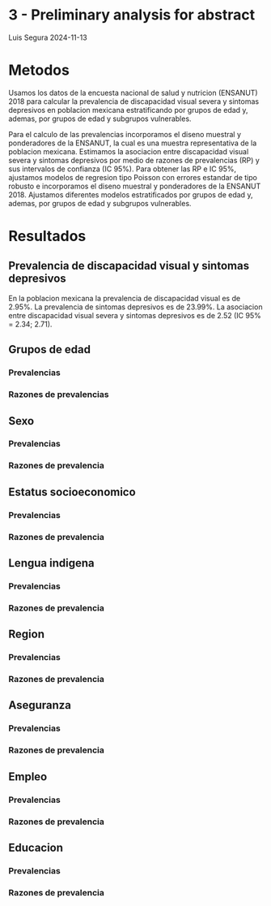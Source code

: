 3 - Preliminary analysis for abstract
================
Luis Segura
2024-11-13

# Metodos

Usamos los datos de la encuesta nacional de salud y nutricion (ENSANUT)
2018 para calcular la prevalencia de discapacidad visual severa y
sintomas depresivos en poblacion mexicana estratificando por grupos de
edad y, ademas, por grupos de edad y subgrupos vulnerables.

Para el calculo de las prevalencias incorporamos el diseno muestral y
ponderadores de la ENSANUT, la cual es una muestra representativa de la
poblacion mexicana. Estimamos la asociacion entre discapacidad visual
severa y sintomas depresivos por medio de razones de prevalencias (RP) y
sus intervalos de confianza (IC 95%). Para obtener las RP e IC 95%,
ajustamos modelos de regresion tipo Poisson con errores estandar de tipo
robusto e incorporamos el diseno muestral y ponderadores de la ENSANUT
2018. Ajustamos diferentes modelos estratificados por grupos de edad y,
ademas, por grupos de edad y subgrupos vulnerables.

# Resultados

## Prevalencia de discapacidad visual y sintomas depresivos

En la poblacion mexicana la prevalencia de discapacidad visual es de
2.95%. La prevalencia de sintomas depresivos es de 23.99%. La asociacion
entre discapacidad visual severa y sintomas depresivos es de 2.52 (IC
95% = 2.34; 2.71).

## Grupos de edad

### Prevalencias

<div class="datatables html-widget html-fill-item" id="htmlwidget-67e1bbd7d752f440f83b" style="width:100%;height:auto;"></div>
<script type="application/json" data-for="htmlwidget-67e1bbd7d752f440f83b">{"x":{"filter":"top","vertical":false,"filterHTML":"<tr>\n  <td><\/td>\n  <td data-type=\"factor\" style=\"vertical-align: top;\">\n    <div class=\"form-group has-feedback\" style=\"margin-bottom: auto;\">\n      <input type=\"search\" placeholder=\"All\" class=\"form-control\" style=\"width: 100%;\"/>\n      <span class=\"glyphicon glyphicon-remove-circle form-control-feedback\"><\/span>\n    <\/div>\n    <div style=\"width: 100%; display: none;\">\n      <select multiple=\"multiple\" style=\"width: 100%;\" data-options=\"[&quot;20 - 39 yo&quot;,&quot;40 - 59 yo&quot;,&quot;60+ yo&quot;]\"><\/select>\n    <\/div>\n  <\/td>\n  <td data-type=\"factor\" style=\"vertical-align: top;\">\n    <div class=\"form-group has-feedback\" style=\"margin-bottom: auto;\">\n      <input type=\"search\" placeholder=\"All\" class=\"form-control\" style=\"width: 100%;\"/>\n      <span class=\"glyphicon glyphicon-remove-circle form-control-feedback\"><\/span>\n    <\/div>\n    <div style=\"width: 100%; display: none;\">\n      <select multiple=\"multiple\" style=\"width: 100%;\" data-options=\"[&quot;No&quot;,&quot;Yes&quot;]\"><\/select>\n    <\/div>\n  <\/td>\n  <td data-type=\"character\" style=\"vertical-align: top;\">\n    <div class=\"form-group has-feedback\" style=\"margin-bottom: auto;\">\n      <input type=\"search\" placeholder=\"All\" class=\"form-control\" style=\"width: 100%;\"/>\n      <span class=\"glyphicon glyphicon-remove-circle form-control-feedback\"><\/span>\n    <\/div>\n  <\/td>\n  <td data-type=\"character\" style=\"vertical-align: top;\">\n    <div class=\"form-group has-feedback\" style=\"margin-bottom: auto;\">\n      <input type=\"search\" placeholder=\"All\" class=\"form-control\" style=\"width: 100%;\"/>\n      <span class=\"glyphicon glyphicon-remove-circle form-control-feedback\"><\/span>\n    <\/div>\n  <\/td>\n<\/tr>","data":[["1","2","3","4","5","6"],["20 - 39 yo","20 - 39 yo","40 - 59 yo","40 - 59 yo","60+ yo","60+ yo"],["No","Yes","No","Yes","No","Yes"],["14.02%","25.4%","18.09%","46.94%","54.24%","74.02%"],["(13.29; 14.76)","(16.51; 34.28)","(17.16; 19.01)","(39.97; 53.9)","(52.58; 55.91)","(69.19; 78.85)"]],"container":"<table class=\"display\">\n  <thead>\n    <tr>\n      <th> <\/th>\n      <th>grupo edad<\/th>\n      <th>discapacidad visual severa<\/th>\n      <th>prevalencia<\/th>\n      <th>IC 95%<\/th>\n    <\/tr>\n  <\/thead>\n<\/table>","options":{"columnDefs":[{"orderable":false,"targets":0},{"name":" ","targets":0},{"name":"grupo edad","targets":1},{"name":"discapacidad visual severa","targets":2},{"name":"prevalencia","targets":3},{"name":"IC 95%","targets":4}],"order":[],"autoWidth":false,"orderClasses":false,"orderCellsTop":true}},"evals":[],"jsHooks":[]}</script>

### Razones de prevalencias

<div class="datatables html-widget html-fill-item" id="htmlwidget-89f33fbd332c31b97751" style="width:100%;height:auto;"></div>
<script type="application/json" data-for="htmlwidget-89f33fbd332c31b97751">{"x":{"filter":"top","vertical":false,"filterHTML":"<tr>\n  <td><\/td>\n  <td data-type=\"character\" style=\"vertical-align: top;\">\n    <div class=\"form-group has-feedback\" style=\"margin-bottom: auto;\">\n      <input type=\"search\" placeholder=\"All\" class=\"form-control\" style=\"width: 100%;\"/>\n      <span class=\"glyphicon glyphicon-remove-circle form-control-feedback\"><\/span>\n    <\/div>\n  <\/td>\n  <td data-type=\"character\" style=\"vertical-align: top;\">\n    <div class=\"form-group has-feedback\" style=\"margin-bottom: auto;\">\n      <input type=\"search\" placeholder=\"All\" class=\"form-control\" style=\"width: 100%;\" disabled=\"\"/>\n      <span class=\"glyphicon glyphicon-remove-circle form-control-feedback\"><\/span>\n    <\/div>\n  <\/td>\n  <td data-type=\"number\" style=\"vertical-align: top;\">\n    <div class=\"form-group has-feedback\" style=\"margin-bottom: auto;\">\n      <input type=\"search\" placeholder=\"All\" class=\"form-control\" style=\"width: 100%;\"/>\n      <span class=\"glyphicon glyphicon-remove-circle form-control-feedback\"><\/span>\n    <\/div>\n    <div style=\"display: none;position: absolute;width: 200px;opacity: 1\">\n      <div data-min=\"1.36\" data-max=\"2.6\" data-scale=\"2\"><\/div>\n      <span style=\"float: left;\"><\/span>\n      <span style=\"float: right;\"><\/span>\n    <\/div>\n  <\/td>\n  <td data-type=\"character\" style=\"vertical-align: top;\">\n    <div class=\"form-group has-feedback\" style=\"margin-bottom: auto;\">\n      <input type=\"search\" placeholder=\"All\" class=\"form-control\" style=\"width: 100%;\"/>\n      <span class=\"glyphicon glyphicon-remove-circle form-control-feedback\"><\/span>\n    <\/div>\n  <\/td>\n  <td data-type=\"number\" style=\"vertical-align: top;\">\n    <div class=\"form-group has-feedback\" style=\"margin-bottom: auto;\">\n      <input type=\"search\" placeholder=\"All\" class=\"form-control\" style=\"width: 100%;\"/>\n      <span class=\"glyphicon glyphicon-remove-circle form-control-feedback\"><\/span>\n    <\/div>\n    <div style=\"display: none;position: absolute;width: 200px;opacity: 1\">\n      <div data-min=\"0\" data-max=\"0.001\" data-scale=\"3\"><\/div>\n      <span style=\"float: left;\"><\/span>\n      <span style=\"float: right;\"><\/span>\n    <\/div>\n  <\/td>\n<\/tr>","data":[["1","2","3"],["20 / 39 yo","40 / 59 yo","60+ yo"],["Yes / No","Yes / No","Yes / No"],[1.81,2.6,1.36],["(1.27; 2.58)","(2.22; 3.04)","(1.27; 1.47)"],[0.001,0,0]],"container":"<table class=\"display\">\n  <thead>\n    <tr>\n      <th> <\/th>\n      <th>grupo_edad<\/th>\n      <th>discapacidad visual severa<\/th>\n      <th>RP<\/th>\n      <th>IC 95%<\/th>\n      <th>valor p<\/th>\n    <\/tr>\n  <\/thead>\n<\/table>","options":{"columnDefs":[{"className":"dt-right","targets":[3,5]},{"orderable":false,"targets":0},{"name":" ","targets":0},{"name":"grupo_edad","targets":1},{"name":"discapacidad visual severa","targets":2},{"name":"RP","targets":3},{"name":"IC 95%","targets":4},{"name":"valor p","targets":5}],"order":[],"autoWidth":false,"orderClasses":false,"orderCellsTop":true}},"evals":[],"jsHooks":[]}</script>

## Sexo

### Prevalencias

<div class="datatables html-widget html-fill-item" id="htmlwidget-85675eaac6b53136591a" style="width:100%;height:auto;"></div>
<script type="application/json" data-for="htmlwidget-85675eaac6b53136591a">{"x":{"filter":"top","vertical":false,"filterHTML":"<tr>\n  <td><\/td>\n  <td data-type=\"factor\" style=\"vertical-align: top;\">\n    <div class=\"form-group has-feedback\" style=\"margin-bottom: auto;\">\n      <input type=\"search\" placeholder=\"All\" class=\"form-control\" style=\"width: 100%;\"/>\n      <span class=\"glyphicon glyphicon-remove-circle form-control-feedback\"><\/span>\n    <\/div>\n    <div style=\"width: 100%; display: none;\">\n      <select multiple=\"multiple\" style=\"width: 100%;\" data-options=\"[&quot;Men&quot;,&quot;Women&quot;]\"><\/select>\n    <\/div>\n  <\/td>\n  <td data-type=\"factor\" style=\"vertical-align: top;\">\n    <div class=\"form-group has-feedback\" style=\"margin-bottom: auto;\">\n      <input type=\"search\" placeholder=\"All\" class=\"form-control\" style=\"width: 100%;\"/>\n      <span class=\"glyphicon glyphicon-remove-circle form-control-feedback\"><\/span>\n    <\/div>\n    <div style=\"width: 100%; display: none;\">\n      <select multiple=\"multiple\" style=\"width: 100%;\" data-options=\"[&quot;No&quot;,&quot;Yes&quot;]\"><\/select>\n    <\/div>\n  <\/td>\n  <td data-type=\"character\" style=\"vertical-align: top;\">\n    <div class=\"form-group has-feedback\" style=\"margin-bottom: auto;\">\n      <input type=\"search\" placeholder=\"All\" class=\"form-control\" style=\"width: 100%;\"/>\n      <span class=\"glyphicon glyphicon-remove-circle form-control-feedback\"><\/span>\n    <\/div>\n  <\/td>\n  <td data-type=\"character\" style=\"vertical-align: top;\">\n    <div class=\"form-group has-feedback\" style=\"margin-bottom: auto;\">\n      <input type=\"search\" placeholder=\"All\" class=\"form-control\" style=\"width: 100%;\"/>\n      <span class=\"glyphicon glyphicon-remove-circle form-control-feedback\"><\/span>\n    <\/div>\n  <\/td>\n<\/tr>","data":[["1","2","3","4"],["Men","Men","Women","Women"],["No","Yes","No","Yes"],["16.92%","52.1%","28.01%","61.94%"],["(16.13; 17.71)","(45.68; 58.52)","(27.1; 28.91)","(56.77; 67.12)"]],"container":"<table class=\"display\">\n  <thead>\n    <tr>\n      <th> <\/th>\n      <th>sexo<\/th>\n      <th>discapacidad visual severa<\/th>\n      <th>prevalencia<\/th>\n      <th>IC 95%<\/th>\n    <\/tr>\n  <\/thead>\n<\/table>","options":{"columnDefs":[{"orderable":false,"targets":0},{"name":" ","targets":0},{"name":"sexo","targets":1},{"name":"discapacidad visual severa","targets":2},{"name":"prevalencia","targets":3},{"name":"IC 95%","targets":4}],"order":[],"autoWidth":false,"orderClasses":false,"orderCellsTop":true}},"evals":[],"jsHooks":[]}</script>

### Razones de prevalencia

<div class="datatables html-widget html-fill-item" id="htmlwidget-f76a9192e5a95d55257c" style="width:100%;height:auto;"></div>
<script type="application/json" data-for="htmlwidget-f76a9192e5a95d55257c">{"x":{"filter":"top","vertical":false,"filterHTML":"<tr>\n  <td><\/td>\n  <td data-type=\"character\" style=\"vertical-align: top;\">\n    <div class=\"form-group has-feedback\" style=\"margin-bottom: auto;\">\n      <input type=\"search\" placeholder=\"All\" class=\"form-control\" style=\"width: 100%;\"/>\n      <span class=\"glyphicon glyphicon-remove-circle form-control-feedback\"><\/span>\n    <\/div>\n  <\/td>\n  <td data-type=\"character\" style=\"vertical-align: top;\">\n    <div class=\"form-group has-feedback\" style=\"margin-bottom: auto;\">\n      <input type=\"search\" placeholder=\"All\" class=\"form-control\" style=\"width: 100%;\" disabled=\"\"/>\n      <span class=\"glyphicon glyphicon-remove-circle form-control-feedback\"><\/span>\n    <\/div>\n  <\/td>\n  <td data-type=\"number\" style=\"vertical-align: top;\">\n    <div class=\"form-group has-feedback\" style=\"margin-bottom: auto;\">\n      <input type=\"search\" placeholder=\"All\" class=\"form-control\" style=\"width: 100%;\"/>\n      <span class=\"glyphicon glyphicon-remove-circle form-control-feedback\"><\/span>\n    <\/div>\n    <div style=\"display: none;position: absolute;width: 200px;opacity: 1\">\n      <div data-min=\"2.21\" data-max=\"3.08\" data-scale=\"2\"><\/div>\n      <span style=\"float: left;\"><\/span>\n      <span style=\"float: right;\"><\/span>\n    <\/div>\n  <\/td>\n  <td data-type=\"character\" style=\"vertical-align: top;\">\n    <div class=\"form-group has-feedback\" style=\"margin-bottom: auto;\">\n      <input type=\"search\" placeholder=\"All\" class=\"form-control\" style=\"width: 100%;\"/>\n      <span class=\"glyphicon glyphicon-remove-circle form-control-feedback\"><\/span>\n    <\/div>\n  <\/td>\n  <td data-type=\"number\" style=\"vertical-align: top;\">\n    <div class=\"form-group has-feedback\" style=\"margin-bottom: auto;\">\n      <input type=\"search\" placeholder=\"All\" class=\"form-control\" style=\"width: 100%;\" disabled=\"\"/>\n      <span class=\"glyphicon glyphicon-remove-circle form-control-feedback\"><\/span>\n    <\/div>\n    <div style=\"display: none;position: absolute;width: 200px;opacity: 1\">\n      <div data-min=\"0\" data-max=\"1\"><\/div>\n      <span style=\"float: left;\"><\/span>\n      <span style=\"float: right;\"><\/span>\n    <\/div>\n  <\/td>\n<\/tr>","data":[["1","2"],["Men","Women"],["Yes / No","Yes / No"],[3.08,2.21],["(2.7; 3.52)","(2.03; 2.41)"],[0,0]],"container":"<table class=\"display\">\n  <thead>\n    <tr>\n      <th> <\/th>\n      <th>sexo<\/th>\n      <th>discapacidad visual severa<\/th>\n      <th>RP<\/th>\n      <th>IC 95%<\/th>\n      <th>valor p<\/th>\n    <\/tr>\n  <\/thead>\n<\/table>","options":{"columnDefs":[{"className":"dt-right","targets":[3,5]},{"orderable":false,"targets":0},{"name":" ","targets":0},{"name":"sexo","targets":1},{"name":"discapacidad visual severa","targets":2},{"name":"RP","targets":3},{"name":"IC 95%","targets":4},{"name":"valor p","targets":5}],"order":[],"autoWidth":false,"orderClasses":false,"orderCellsTop":true}},"evals":[],"jsHooks":[]}</script>

## Estatus socioeconomico

### Prevalencias

<div class="datatables html-widget html-fill-item" id="htmlwidget-bf7c345765e0a221d63b" style="width:100%;height:auto;"></div>
<script type="application/json" data-for="htmlwidget-bf7c345765e0a221d63b">{"x":{"filter":"top","vertical":false,"filterHTML":"<tr>\n  <td><\/td>\n  <td data-type=\"factor\" style=\"vertical-align: top;\">\n    <div class=\"form-group has-feedback\" style=\"margin-bottom: auto;\">\n      <input type=\"search\" placeholder=\"All\" class=\"form-control\" style=\"width: 100%;\"/>\n      <span class=\"glyphicon glyphicon-remove-circle form-control-feedback\"><\/span>\n    <\/div>\n    <div style=\"width: 100%; display: none;\">\n      <select multiple=\"multiple\" style=\"width: 100%;\" data-options=\"[&quot;High&quot;,&quot;Middle high&quot;,&quot;Middle low&quot;,&quot;Low&quot;]\"><\/select>\n    <\/div>\n  <\/td>\n  <td data-type=\"factor\" style=\"vertical-align: top;\">\n    <div class=\"form-group has-feedback\" style=\"margin-bottom: auto;\">\n      <input type=\"search\" placeholder=\"All\" class=\"form-control\" style=\"width: 100%;\"/>\n      <span class=\"glyphicon glyphicon-remove-circle form-control-feedback\"><\/span>\n    <\/div>\n    <div style=\"width: 100%; display: none;\">\n      <select multiple=\"multiple\" style=\"width: 100%;\" data-options=\"[&quot;No&quot;,&quot;Yes&quot;]\"><\/select>\n    <\/div>\n  <\/td>\n  <td data-type=\"character\" style=\"vertical-align: top;\">\n    <div class=\"form-group has-feedback\" style=\"margin-bottom: auto;\">\n      <input type=\"search\" placeholder=\"All\" class=\"form-control\" style=\"width: 100%;\"/>\n      <span class=\"glyphicon glyphicon-remove-circle form-control-feedback\"><\/span>\n    <\/div>\n  <\/td>\n  <td data-type=\"character\" style=\"vertical-align: top;\">\n    <div class=\"form-group has-feedback\" style=\"margin-bottom: auto;\">\n      <input type=\"search\" placeholder=\"All\" class=\"form-control\" style=\"width: 100%;\"/>\n      <span class=\"glyphicon glyphicon-remove-circle form-control-feedback\"><\/span>\n    <\/div>\n  <\/td>\n<\/tr>","data":[["1","2","3","4","5","6","7","8"],["High","High","Middle high","Middle high","Middle low","Middle low","Low","Low"],["No","Yes","No","Yes","No","Yes","No","Yes"],["17.8%","50.8%","21.47%","57.18%","24.34%","55.41%","24.03%","66.37%"],["(15.62; 19.99)","(24.83; 76.77)","(20.1; 22.85)","(47.39; 66.96)","(23.48; 25.19)","(50.29; 60.53)","(22.75; 25.31)","(59.73; 73.01)"]],"container":"<table class=\"display\">\n  <thead>\n    <tr>\n      <th> <\/th>\n      <th>estatus socioeconomico<\/th>\n      <th>discapacidad visual severa<\/th>\n      <th>prevalencia<\/th>\n      <th>IC 95%<\/th>\n    <\/tr>\n  <\/thead>\n<\/table>","options":{"columnDefs":[{"orderable":false,"targets":0},{"name":" ","targets":0},{"name":"estatus socioeconomico","targets":1},{"name":"discapacidad visual severa","targets":2},{"name":"prevalencia","targets":3},{"name":"IC 95%","targets":4}],"order":[],"autoWidth":false,"orderClasses":false,"orderCellsTop":true}},"evals":[],"jsHooks":[]}</script>

### Razones de prevalencia

<div class="datatables html-widget html-fill-item" id="htmlwidget-14e672f9150a4e24c468" style="width:100%;height:auto;"></div>
<script type="application/json" data-for="htmlwidget-14e672f9150a4e24c468">{"x":{"filter":"top","vertical":false,"filterHTML":"<tr>\n  <td><\/td>\n  <td data-type=\"character\" style=\"vertical-align: top;\">\n    <div class=\"form-group has-feedback\" style=\"margin-bottom: auto;\">\n      <input type=\"search\" placeholder=\"All\" class=\"form-control\" style=\"width: 100%;\"/>\n      <span class=\"glyphicon glyphicon-remove-circle form-control-feedback\"><\/span>\n    <\/div>\n  <\/td>\n  <td data-type=\"character\" style=\"vertical-align: top;\">\n    <div class=\"form-group has-feedback\" style=\"margin-bottom: auto;\">\n      <input type=\"search\" placeholder=\"All\" class=\"form-control\" style=\"width: 100%;\" disabled=\"\"/>\n      <span class=\"glyphicon glyphicon-remove-circle form-control-feedback\"><\/span>\n    <\/div>\n  <\/td>\n  <td data-type=\"number\" style=\"vertical-align: top;\">\n    <div class=\"form-group has-feedback\" style=\"margin-bottom: auto;\">\n      <input type=\"search\" placeholder=\"All\" class=\"form-control\" style=\"width: 100%;\"/>\n      <span class=\"glyphicon glyphicon-remove-circle form-control-feedback\"><\/span>\n    <\/div>\n    <div style=\"display: none;position: absolute;width: 200px;opacity: 1\">\n      <div data-min=\"2.27\" data-max=\"2.85\" data-scale=\"2\"><\/div>\n      <span style=\"float: left;\"><\/span>\n      <span style=\"float: right;\"><\/span>\n    <\/div>\n  <\/td>\n  <td data-type=\"character\" style=\"vertical-align: top;\">\n    <div class=\"form-group has-feedback\" style=\"margin-bottom: auto;\">\n      <input type=\"search\" placeholder=\"All\" class=\"form-control\" style=\"width: 100%;\"/>\n      <span class=\"glyphicon glyphicon-remove-circle form-control-feedback\"><\/span>\n    <\/div>\n  <\/td>\n  <td data-type=\"number\" style=\"vertical-align: top;\">\n    <div class=\"form-group has-feedback\" style=\"margin-bottom: auto;\">\n      <input type=\"search\" placeholder=\"All\" class=\"form-control\" style=\"width: 100%;\"/>\n      <span class=\"glyphicon glyphicon-remove-circle form-control-feedback\"><\/span>\n    <\/div>\n    <div style=\"display: none;position: absolute;width: 200px;opacity: 1\">\n      <div data-min=\"0\" data-max=\"0.0001\" data-scale=\"4\"><\/div>\n      <span style=\"float: left;\"><\/span>\n      <span style=\"float: right;\"><\/span>\n    <\/div>\n  <\/td>\n<\/tr>","data":[["1","2","3","4"],["High","Middle high","Middle low","Low"],["Yes / No","Yes / No","Yes / No","Yes / No"],[2.85,2.66,2.28,2.76],["(1.7; 4.78)","(2.24; 3.17)","(2.07; 2.51)","(2.46; 3.1)"],[0.0001,0,0,0]],"container":"<table class=\"display\">\n  <thead>\n    <tr>\n      <th> <\/th>\n      <th>estatus socioeconomico<\/th>\n      <th>discapacidad visual severa<\/th>\n      <th>RP<\/th>\n      <th>IC 95%<\/th>\n      <th>valor p<\/th>\n    <\/tr>\n  <\/thead>\n<\/table>","options":{"columnDefs":[{"className":"dt-right","targets":[3,5]},{"orderable":false,"targets":0},{"name":" ","targets":0},{"name":"estatus socioeconomico","targets":1},{"name":"discapacidad visual severa","targets":2},{"name":"RP","targets":3},{"name":"IC 95%","targets":4},{"name":"valor p","targets":5}],"order":[],"autoWidth":false,"orderClasses":false,"orderCellsTop":true}},"evals":[],"jsHooks":[]}</script>

## Lengua indigena

### Prevalencias

<div class="datatables html-widget html-fill-item" id="htmlwidget-c2c728cc3dffd11f6ec6" style="width:100%;height:auto;"></div>
<script type="application/json" data-for="htmlwidget-c2c728cc3dffd11f6ec6">{"x":{"filter":"top","vertical":false,"filterHTML":"<tr>\n  <td><\/td>\n  <td data-type=\"factor\" style=\"vertical-align: top;\">\n    <div class=\"form-group has-feedback\" style=\"margin-bottom: auto;\">\n      <input type=\"search\" placeholder=\"All\" class=\"form-control\" style=\"width: 100%;\"/>\n      <span class=\"glyphicon glyphicon-remove-circle form-control-feedback\"><\/span>\n    <\/div>\n    <div style=\"width: 100%; display: none;\">\n      <select multiple=\"multiple\" style=\"width: 100%;\" data-options=\"[&quot;No&quot;,&quot;Yes&quot;]\"><\/select>\n    <\/div>\n  <\/td>\n  <td data-type=\"factor\" style=\"vertical-align: top;\">\n    <div class=\"form-group has-feedback\" style=\"margin-bottom: auto;\">\n      <input type=\"search\" placeholder=\"All\" class=\"form-control\" style=\"width: 100%;\"/>\n      <span class=\"glyphicon glyphicon-remove-circle form-control-feedback\"><\/span>\n    <\/div>\n    <div style=\"width: 100%; display: none;\">\n      <select multiple=\"multiple\" style=\"width: 100%;\" data-options=\"[&quot;No&quot;,&quot;Yes&quot;]\"><\/select>\n    <\/div>\n  <\/td>\n  <td data-type=\"character\" style=\"vertical-align: top;\">\n    <div class=\"form-group has-feedback\" style=\"margin-bottom: auto;\">\n      <input type=\"search\" placeholder=\"All\" class=\"form-control\" style=\"width: 100%;\"/>\n      <span class=\"glyphicon glyphicon-remove-circle form-control-feedback\"><\/span>\n    <\/div>\n  <\/td>\n  <td data-type=\"character\" style=\"vertical-align: top;\">\n    <div class=\"form-group has-feedback\" style=\"margin-bottom: auto;\">\n      <input type=\"search\" placeholder=\"All\" class=\"form-control\" style=\"width: 100%;\"/>\n      <span class=\"glyphicon glyphicon-remove-circle form-control-feedback\"><\/span>\n    <\/div>\n  <\/td>\n<\/tr>","data":[["1","2","3","4"],["No","No","Yes","Yes"],["No","Yes","No","Yes"],["22.8%","57.19%","25.29%","63.67%"],["(22.16; 23.44)","(52.91; 61.47)","(23.01; 27.58)","(52.57; 74.78)"]],"container":"<table class=\"display\">\n  <thead>\n    <tr>\n      <th> <\/th>\n      <th>habla lengua indigena<\/th>\n      <th>discapacidad visual severa<\/th>\n      <th>prevalencia<\/th>\n      <th>IC 95%<\/th>\n    <\/tr>\n  <\/thead>\n<\/table>","options":{"columnDefs":[{"orderable":false,"targets":0},{"name":" ","targets":0},{"name":"habla lengua indigena","targets":1},{"name":"discapacidad visual severa","targets":2},{"name":"prevalencia","targets":3},{"name":"IC 95%","targets":4}],"order":[],"autoWidth":false,"orderClasses":false,"orderCellsTop":true}},"evals":[],"jsHooks":[]}</script>

### Razones de prevalencia

<div class="datatables html-widget html-fill-item" id="htmlwidget-083cb02d8723df4306a3" style="width:100%;height:auto;"></div>
<script type="application/json" data-for="htmlwidget-083cb02d8723df4306a3">{"x":{"filter":"top","vertical":false,"filterHTML":"<tr>\n  <td><\/td>\n  <td data-type=\"character\" style=\"vertical-align: top;\">\n    <div class=\"form-group has-feedback\" style=\"margin-bottom: auto;\">\n      <input type=\"search\" placeholder=\"All\" class=\"form-control\" style=\"width: 100%;\"/>\n      <span class=\"glyphicon glyphicon-remove-circle form-control-feedback\"><\/span>\n    <\/div>\n  <\/td>\n  <td data-type=\"character\" style=\"vertical-align: top;\">\n    <div class=\"form-group has-feedback\" style=\"margin-bottom: auto;\">\n      <input type=\"search\" placeholder=\"All\" class=\"form-control\" style=\"width: 100%;\" disabled=\"\"/>\n      <span class=\"glyphicon glyphicon-remove-circle form-control-feedback\"><\/span>\n    <\/div>\n  <\/td>\n  <td data-type=\"number\" style=\"vertical-align: top;\">\n    <div class=\"form-group has-feedback\" style=\"margin-bottom: auto;\">\n      <input type=\"search\" placeholder=\"All\" class=\"form-control\" style=\"width: 100%;\"/>\n      <span class=\"glyphicon glyphicon-remove-circle form-control-feedback\"><\/span>\n    <\/div>\n    <div style=\"display: none;position: absolute;width: 200px;opacity: 1\">\n      <div data-min=\"2.5\" data-max=\"2.52\" data-scale=\"2\"><\/div>\n      <span style=\"float: left;\"><\/span>\n      <span style=\"float: right;\"><\/span>\n    <\/div>\n  <\/td>\n  <td data-type=\"character\" style=\"vertical-align: top;\">\n    <div class=\"form-group has-feedback\" style=\"margin-bottom: auto;\">\n      <input type=\"search\" placeholder=\"All\" class=\"form-control\" style=\"width: 100%;\"/>\n      <span class=\"glyphicon glyphicon-remove-circle form-control-feedback\"><\/span>\n    <\/div>\n  <\/td>\n  <td data-type=\"number\" style=\"vertical-align: top;\">\n    <div class=\"form-group has-feedback\" style=\"margin-bottom: auto;\">\n      <input type=\"search\" placeholder=\"All\" class=\"form-control\" style=\"width: 100%;\" disabled=\"\"/>\n      <span class=\"glyphicon glyphicon-remove-circle form-control-feedback\"><\/span>\n    <\/div>\n    <div style=\"display: none;position: absolute;width: 200px;opacity: 1\">\n      <div data-min=\"0\" data-max=\"1\"><\/div>\n      <span style=\"float: left;\"><\/span>\n      <span style=\"float: right;\"><\/span>\n    <\/div>\n  <\/td>\n<\/tr>","data":[["1","2"],["No","Yes"],["Yes / No","Yes / No"],[2.51,2.52],["(2.32; 2.71)","(2.05; 3.09)"],[0,0]],"container":"<table class=\"display\">\n  <thead>\n    <tr>\n      <th> <\/th>\n      <th>habla lengua indigena<\/th>\n      <th>discapacidad visual severa<\/th>\n      <th>RP<\/th>\n      <th>IC 95%<\/th>\n      <th>valor p<\/th>\n    <\/tr>\n  <\/thead>\n<\/table>","options":{"columnDefs":[{"className":"dt-right","targets":[3,5]},{"orderable":false,"targets":0},{"name":" ","targets":0},{"name":"habla lengua indigena","targets":1},{"name":"discapacidad visual severa","targets":2},{"name":"RP","targets":3},{"name":"IC 95%","targets":4},{"name":"valor p","targets":5}],"order":[],"autoWidth":false,"orderClasses":false,"orderCellsTop":true}},"evals":[],"jsHooks":[]}</script>

## Region

### Prevalencias

<div class="datatables html-widget html-fill-item" id="htmlwidget-082fb1ef6eeeae476e6c" style="width:100%;height:auto;"></div>
<script type="application/json" data-for="htmlwidget-082fb1ef6eeeae476e6c">{"x":{"filter":"top","vertical":false,"filterHTML":"<tr>\n  <td><\/td>\n  <td data-type=\"factor\" style=\"vertical-align: top;\">\n    <div class=\"form-group has-feedback\" style=\"margin-bottom: auto;\">\n      <input type=\"search\" placeholder=\"All\" class=\"form-control\" style=\"width: 100%;\"/>\n      <span class=\"glyphicon glyphicon-remove-circle form-control-feedback\"><\/span>\n    <\/div>\n    <div style=\"width: 100%; display: none;\">\n      <select multiple=\"multiple\" style=\"width: 100%;\" data-options=\"[&quot;Center&quot;,&quot;North&quot;,&quot;Mexico City&quot;,&quot;South&quot;]\"><\/select>\n    <\/div>\n  <\/td>\n  <td data-type=\"factor\" style=\"vertical-align: top;\">\n    <div class=\"form-group has-feedback\" style=\"margin-bottom: auto;\">\n      <input type=\"search\" placeholder=\"All\" class=\"form-control\" style=\"width: 100%;\"/>\n      <span class=\"glyphicon glyphicon-remove-circle form-control-feedback\"><\/span>\n    <\/div>\n    <div style=\"width: 100%; display: none;\">\n      <select multiple=\"multiple\" style=\"width: 100%;\" data-options=\"[&quot;No&quot;,&quot;Yes&quot;]\"><\/select>\n    <\/div>\n  <\/td>\n  <td data-type=\"character\" style=\"vertical-align: top;\">\n    <div class=\"form-group has-feedback\" style=\"margin-bottom: auto;\">\n      <input type=\"search\" placeholder=\"All\" class=\"form-control\" style=\"width: 100%;\"/>\n      <span class=\"glyphicon glyphicon-remove-circle form-control-feedback\"><\/span>\n    <\/div>\n  <\/td>\n  <td data-type=\"character\" style=\"vertical-align: top;\">\n    <div class=\"form-group has-feedback\" style=\"margin-bottom: auto;\">\n      <input type=\"search\" placeholder=\"All\" class=\"form-control\" style=\"width: 100%;\"/>\n      <span class=\"glyphicon glyphicon-remove-circle form-control-feedback\"><\/span>\n    <\/div>\n  <\/td>\n<\/tr>","data":[["1","2","3","4","5","6","7","8"],["Center","Center","North","North","Mexico City","Mexico City","South","South"],["No","Yes","No","Yes","No","Yes","No","Yes"],["23.34%","57.81%","22.47%","58.17%","22.09%","50.25%","23.27%","60.8%"],["(22.26; 24.42)","(50.34; 65.29)","(21.4; 23.54)","(51.28; 65.06)","(19.83; 24.34)","(35.11; 65.4)","(22.31; 24.23)","(55.17; 66.43)"]],"container":"<table class=\"display\">\n  <thead>\n    <tr>\n      <th> <\/th>\n      <th>region<\/th>\n      <th>discapacidad visual severa<\/th>\n      <th>prevalencia<\/th>\n      <th>IC 95%<\/th>\n    <\/tr>\n  <\/thead>\n<\/table>","options":{"columnDefs":[{"orderable":false,"targets":0},{"name":" ","targets":0},{"name":"region","targets":1},{"name":"discapacidad visual severa","targets":2},{"name":"prevalencia","targets":3},{"name":"IC 95%","targets":4}],"order":[],"autoWidth":false,"orderClasses":false,"orderCellsTop":true}},"evals":[],"jsHooks":[]}</script>

### Razones de prevalencia

<div class="datatables html-widget html-fill-item" id="htmlwidget-1a2e98e59fa62ac33108" style="width:100%;height:auto;"></div>
<script type="application/json" data-for="htmlwidget-1a2e98e59fa62ac33108">{"x":{"filter":"top","vertical":false,"filterHTML":"<tr>\n  <td><\/td>\n  <td data-type=\"character\" style=\"vertical-align: top;\">\n    <div class=\"form-group has-feedback\" style=\"margin-bottom: auto;\">\n      <input type=\"search\" placeholder=\"All\" class=\"form-control\" style=\"width: 100%;\"/>\n      <span class=\"glyphicon glyphicon-remove-circle form-control-feedback\"><\/span>\n    <\/div>\n  <\/td>\n  <td data-type=\"character\" style=\"vertical-align: top;\">\n    <div class=\"form-group has-feedback\" style=\"margin-bottom: auto;\">\n      <input type=\"search\" placeholder=\"All\" class=\"form-control\" style=\"width: 100%;\" disabled=\"\"/>\n      <span class=\"glyphicon glyphicon-remove-circle form-control-feedback\"><\/span>\n    <\/div>\n  <\/td>\n  <td data-type=\"number\" style=\"vertical-align: top;\">\n    <div class=\"form-group has-feedback\" style=\"margin-bottom: auto;\">\n      <input type=\"search\" placeholder=\"All\" class=\"form-control\" style=\"width: 100%;\"/>\n      <span class=\"glyphicon glyphicon-remove-circle form-control-feedback\"><\/span>\n    <\/div>\n    <div style=\"display: none;position: absolute;width: 200px;opacity: 1\">\n      <div data-min=\"2.27\" data-max=\"2.61\" data-scale=\"2\"><\/div>\n      <span style=\"float: left;\"><\/span>\n      <span style=\"float: right;\"><\/span>\n    <\/div>\n  <\/td>\n  <td data-type=\"character\" style=\"vertical-align: top;\">\n    <div class=\"form-group has-feedback\" style=\"margin-bottom: auto;\">\n      <input type=\"search\" placeholder=\"All\" class=\"form-control\" style=\"width: 100%;\"/>\n      <span class=\"glyphicon glyphicon-remove-circle form-control-feedback\"><\/span>\n    <\/div>\n  <\/td>\n  <td data-type=\"number\" style=\"vertical-align: top;\">\n    <div class=\"form-group has-feedback\" style=\"margin-bottom: auto;\">\n      <input type=\"search\" placeholder=\"All\" class=\"form-control\" style=\"width: 100%;\" disabled=\"\"/>\n      <span class=\"glyphicon glyphicon-remove-circle form-control-feedback\"><\/span>\n    <\/div>\n    <div style=\"display: none;position: absolute;width: 200px;opacity: 1\">\n      <div data-min=\"0\" data-max=\"1\"><\/div>\n      <span style=\"float: left;\"><\/span>\n      <span style=\"float: right;\"><\/span>\n    <\/div>\n  <\/td>\n<\/tr>","data":[["1","2","3","4"],["Center","North","Mexico City","South"],["Yes / No","Yes / No","Yes / No","Yes / No"],[2.48,2.59,2.28,2.61],["(2.17; 2.83)","(2.28; 2.94)","(1.69; 3.07)","(2.36; 2.89)"],[0,0,0,0]],"container":"<table class=\"display\">\n  <thead>\n    <tr>\n      <th> <\/th>\n      <th>region<\/th>\n      <th>discapacidad visual severa<\/th>\n      <th>RP<\/th>\n      <th>IC 95%<\/th>\n      <th>valor p<\/th>\n    <\/tr>\n  <\/thead>\n<\/table>","options":{"columnDefs":[{"className":"dt-right","targets":[3,5]},{"orderable":false,"targets":0},{"name":" ","targets":0},{"name":"region","targets":1},{"name":"discapacidad visual severa","targets":2},{"name":"RP","targets":3},{"name":"IC 95%","targets":4},{"name":"valor p","targets":5}],"order":[],"autoWidth":false,"orderClasses":false,"orderCellsTop":true}},"evals":[],"jsHooks":[]}</script>

## Aseguranza

### Prevalencias

<div class="datatables html-widget html-fill-item" id="htmlwidget-80e2efad6fe92ee2f18d" style="width:100%;height:auto;"></div>
<script type="application/json" data-for="htmlwidget-80e2efad6fe92ee2f18d">{"x":{"filter":"top","vertical":false,"filterHTML":"<tr>\n  <td><\/td>\n  <td data-type=\"factor\" style=\"vertical-align: top;\">\n    <div class=\"form-group has-feedback\" style=\"margin-bottom: auto;\">\n      <input type=\"search\" placeholder=\"All\" class=\"form-control\" style=\"width: 100%;\"/>\n      <span class=\"glyphicon glyphicon-remove-circle form-control-feedback\"><\/span>\n    <\/div>\n    <div style=\"width: 100%; display: none;\">\n      <select multiple=\"multiple\" style=\"width: 100%;\" data-options=\"[&quot;No insurance&quot;,&quot;Insurance&quot;]\"><\/select>\n    <\/div>\n  <\/td>\n  <td data-type=\"factor\" style=\"vertical-align: top;\">\n    <div class=\"form-group has-feedback\" style=\"margin-bottom: auto;\">\n      <input type=\"search\" placeholder=\"All\" class=\"form-control\" style=\"width: 100%;\"/>\n      <span class=\"glyphicon glyphicon-remove-circle form-control-feedback\"><\/span>\n    <\/div>\n    <div style=\"width: 100%; display: none;\">\n      <select multiple=\"multiple\" style=\"width: 100%;\" data-options=\"[&quot;No&quot;,&quot;Yes&quot;]\"><\/select>\n    <\/div>\n  <\/td>\n  <td data-type=\"character\" style=\"vertical-align: top;\">\n    <div class=\"form-group has-feedback\" style=\"margin-bottom: auto;\">\n      <input type=\"search\" placeholder=\"All\" class=\"form-control\" style=\"width: 100%;\"/>\n      <span class=\"glyphicon glyphicon-remove-circle form-control-feedback\"><\/span>\n    <\/div>\n  <\/td>\n  <td data-type=\"character\" style=\"vertical-align: top;\">\n    <div class=\"form-group has-feedback\" style=\"margin-bottom: auto;\">\n      <input type=\"search\" placeholder=\"All\" class=\"form-control\" style=\"width: 100%;\"/>\n      <span class=\"glyphicon glyphicon-remove-circle form-control-feedback\"><\/span>\n    <\/div>\n  <\/td>\n<\/tr>","data":[["1","2","3","4","5","6"],["No insurance","No insurance","Insurance","Insurance",null,null],["No","Yes","No","Yes","No","Yes"],["19.06%","44.39%","23.89%","60.35%","13.16%","95.87%"],["(17.7; 20.43)","(34.26; 54.52)","(23.21; 24.56)","(55.99; 64.72)","(6.84; 19.47)","(87.15; 104.59)"]],"container":"<table class=\"display\">\n  <thead>\n    <tr>\n      <th> <\/th>\n      <th>aseguranza<\/th>\n      <th>discapacidad visual severa<\/th>\n      <th>prevalencia<\/th>\n      <th>IC 95%<\/th>\n    <\/tr>\n  <\/thead>\n<\/table>","options":{"columnDefs":[{"orderable":false,"targets":0},{"name":" ","targets":0},{"name":"aseguranza","targets":1},{"name":"discapacidad visual severa","targets":2},{"name":"prevalencia","targets":3},{"name":"IC 95%","targets":4}],"order":[],"autoWidth":false,"orderClasses":false,"orderCellsTop":true}},"evals":[],"jsHooks":[]}</script>

### Razones de prevalencia

<div class="datatables html-widget html-fill-item" id="htmlwidget-322e7439ebd04d3c7d63" style="width:100%;height:auto;"></div>
<script type="application/json" data-for="htmlwidget-322e7439ebd04d3c7d63">{"x":{"filter":"top","vertical":false,"filterHTML":"<tr>\n  <td><\/td>\n  <td data-type=\"character\" style=\"vertical-align: top;\">\n    <div class=\"form-group has-feedback\" style=\"margin-bottom: auto;\">\n      <input type=\"search\" placeholder=\"All\" class=\"form-control\" style=\"width: 100%;\"/>\n      <span class=\"glyphicon glyphicon-remove-circle form-control-feedback\"><\/span>\n    <\/div>\n  <\/td>\n  <td data-type=\"character\" style=\"vertical-align: top;\">\n    <div class=\"form-group has-feedback\" style=\"margin-bottom: auto;\">\n      <input type=\"search\" placeholder=\"All\" class=\"form-control\" style=\"width: 100%;\" disabled=\"\"/>\n      <span class=\"glyphicon glyphicon-remove-circle form-control-feedback\"><\/span>\n    <\/div>\n  <\/td>\n  <td data-type=\"number\" style=\"vertical-align: top;\">\n    <div class=\"form-group has-feedback\" style=\"margin-bottom: auto;\">\n      <input type=\"search\" placeholder=\"All\" class=\"form-control\" style=\"width: 100%;\"/>\n      <span class=\"glyphicon glyphicon-remove-circle form-control-feedback\"><\/span>\n    <\/div>\n    <div style=\"display: none;position: absolute;width: 200px;opacity: 1\">\n      <div data-min=\"2.33\" data-max=\"2.53\" data-scale=\"2\"><\/div>\n      <span style=\"float: left;\"><\/span>\n      <span style=\"float: right;\"><\/span>\n    <\/div>\n  <\/td>\n  <td data-type=\"character\" style=\"vertical-align: top;\">\n    <div class=\"form-group has-feedback\" style=\"margin-bottom: auto;\">\n      <input type=\"search\" placeholder=\"All\" class=\"form-control\" style=\"width: 100%;\"/>\n      <span class=\"glyphicon glyphicon-remove-circle form-control-feedback\"><\/span>\n    <\/div>\n  <\/td>\n  <td data-type=\"number\" style=\"vertical-align: top;\">\n    <div class=\"form-group has-feedback\" style=\"margin-bottom: auto;\">\n      <input type=\"search\" placeholder=\"All\" class=\"form-control\" style=\"width: 100%;\" disabled=\"\"/>\n      <span class=\"glyphicon glyphicon-remove-circle form-control-feedback\"><\/span>\n    <\/div>\n    <div style=\"display: none;position: absolute;width: 200px;opacity: 1\">\n      <div data-min=\"0\" data-max=\"1\"><\/div>\n      <span style=\"float: left;\"><\/span>\n      <span style=\"float: right;\"><\/span>\n    <\/div>\n  <\/td>\n<\/tr>","data":[["1","2"],["No insurance","Insurance"],["Yes / No","Yes / No"],[2.33,2.53],["(1.83; 2.96)","(2.34; 2.73)"],[0,0]],"container":"<table class=\"display\">\n  <thead>\n    <tr>\n      <th> <\/th>\n      <th>insurance<\/th>\n      <th>discapacidad visual severa<\/th>\n      <th>RP<\/th>\n      <th>IC 95%<\/th>\n      <th>valor p<\/th>\n    <\/tr>\n  <\/thead>\n<\/table>","options":{"columnDefs":[{"className":"dt-right","targets":[3,5]},{"orderable":false,"targets":0},{"name":" ","targets":0},{"name":"insurance","targets":1},{"name":"discapacidad visual severa","targets":2},{"name":"RP","targets":3},{"name":"IC 95%","targets":4},{"name":"valor p","targets":5}],"order":[],"autoWidth":false,"orderClasses":false,"orderCellsTop":true}},"evals":[],"jsHooks":[]}</script>

## Empleo

### Prevalencias

<div class="datatables html-widget html-fill-item" id="htmlwidget-6e382057cafe20e4d8b7" style="width:100%;height:auto;"></div>
<script type="application/json" data-for="htmlwidget-6e382057cafe20e4d8b7">{"x":{"filter":"top","vertical":false,"filterHTML":"<tr>\n  <td><\/td>\n  <td data-type=\"factor\" style=\"vertical-align: top;\">\n    <div class=\"form-group has-feedback\" style=\"margin-bottom: auto;\">\n      <input type=\"search\" placeholder=\"All\" class=\"form-control\" style=\"width: 100%;\"/>\n      <span class=\"glyphicon glyphicon-remove-circle form-control-feedback\"><\/span>\n    <\/div>\n    <div style=\"width: 100%; display: none;\">\n      <select multiple=\"multiple\" style=\"width: 100%;\" data-options=\"[&quot;Yes&quot;,&quot;No&quot;]\"><\/select>\n    <\/div>\n  <\/td>\n  <td data-type=\"factor\" style=\"vertical-align: top;\">\n    <div class=\"form-group has-feedback\" style=\"margin-bottom: auto;\">\n      <input type=\"search\" placeholder=\"All\" class=\"form-control\" style=\"width: 100%;\"/>\n      <span class=\"glyphicon glyphicon-remove-circle form-control-feedback\"><\/span>\n    <\/div>\n    <div style=\"width: 100%; display: none;\">\n      <select multiple=\"multiple\" style=\"width: 100%;\" data-options=\"[&quot;No&quot;,&quot;Yes&quot;]\"><\/select>\n    <\/div>\n  <\/td>\n  <td data-type=\"character\" style=\"vertical-align: top;\">\n    <div class=\"form-group has-feedback\" style=\"margin-bottom: auto;\">\n      <input type=\"search\" placeholder=\"All\" class=\"form-control\" style=\"width: 100%;\"/>\n      <span class=\"glyphicon glyphicon-remove-circle form-control-feedback\"><\/span>\n    <\/div>\n  <\/td>\n  <td data-type=\"character\" style=\"vertical-align: top;\">\n    <div class=\"form-group has-feedback\" style=\"margin-bottom: auto;\">\n      <input type=\"search\" placeholder=\"All\" class=\"form-control\" style=\"width: 100%;\"/>\n      <span class=\"glyphicon glyphicon-remove-circle form-control-feedback\"><\/span>\n    <\/div>\n  <\/td>\n<\/tr>","data":[["1","2","3","4"],["Yes","Yes","No","No"],["No","Yes","No","Yes"],["17.24%","46.55%","31.99%","63.66%"],["(16.58; 17.9)","(40.26; 52.85)","(30.88; 33.1)","(58.48; 68.85)"]],"container":"<table class=\"display\">\n  <thead>\n    <tr>\n      <th> <\/th>\n      <th>trabaja<\/th>\n      <th>discapacidad visual severa<\/th>\n      <th>prevalencia<\/th>\n      <th>IC 95%<\/th>\n    <\/tr>\n  <\/thead>\n<\/table>","options":{"columnDefs":[{"orderable":false,"targets":0},{"name":" ","targets":0},{"name":"trabaja","targets":1},{"name":"discapacidad visual severa","targets":2},{"name":"prevalencia","targets":3},{"name":"IC 95%","targets":4}],"order":[],"autoWidth":false,"orderClasses":false,"orderCellsTop":true}},"evals":[],"jsHooks":[]}</script>

### Razones de prevalencia

<div class="datatables html-widget html-fill-item" id="htmlwidget-bb8e9aba6681530350a1" style="width:100%;height:auto;"></div>
<script type="application/json" data-for="htmlwidget-bb8e9aba6681530350a1">{"x":{"filter":"top","vertical":false,"filterHTML":"<tr>\n  <td><\/td>\n  <td data-type=\"character\" style=\"vertical-align: top;\">\n    <div class=\"form-group has-feedback\" style=\"margin-bottom: auto;\">\n      <input type=\"search\" placeholder=\"All\" class=\"form-control\" style=\"width: 100%;\"/>\n      <span class=\"glyphicon glyphicon-remove-circle form-control-feedback\"><\/span>\n    <\/div>\n  <\/td>\n  <td data-type=\"character\" style=\"vertical-align: top;\">\n    <div class=\"form-group has-feedback\" style=\"margin-bottom: auto;\">\n      <input type=\"search\" placeholder=\"All\" class=\"form-control\" style=\"width: 100%;\" disabled=\"\"/>\n      <span class=\"glyphicon glyphicon-remove-circle form-control-feedback\"><\/span>\n    <\/div>\n  <\/td>\n  <td data-type=\"number\" style=\"vertical-align: top;\">\n    <div class=\"form-group has-feedback\" style=\"margin-bottom: auto;\">\n      <input type=\"search\" placeholder=\"All\" class=\"form-control\" style=\"width: 100%;\"/>\n      <span class=\"glyphicon glyphicon-remove-circle form-control-feedback\"><\/span>\n    <\/div>\n    <div style=\"display: none;position: absolute;width: 200px;opacity: 1\">\n      <div data-min=\"1.99\" data-max=\"2.7\" data-scale=\"2\"><\/div>\n      <span style=\"float: left;\"><\/span>\n      <span style=\"float: right;\"><\/span>\n    <\/div>\n  <\/td>\n  <td data-type=\"character\" style=\"vertical-align: top;\">\n    <div class=\"form-group has-feedback\" style=\"margin-bottom: auto;\">\n      <input type=\"search\" placeholder=\"All\" class=\"form-control\" style=\"width: 100%;\"/>\n      <span class=\"glyphicon glyphicon-remove-circle form-control-feedback\"><\/span>\n    <\/div>\n  <\/td>\n  <td data-type=\"number\" style=\"vertical-align: top;\">\n    <div class=\"form-group has-feedback\" style=\"margin-bottom: auto;\">\n      <input type=\"search\" placeholder=\"All\" class=\"form-control\" style=\"width: 100%;\" disabled=\"\"/>\n      <span class=\"glyphicon glyphicon-remove-circle form-control-feedback\"><\/span>\n    <\/div>\n    <div style=\"display: none;position: absolute;width: 200px;opacity: 1\">\n      <div data-min=\"0\" data-max=\"1\"><\/div>\n      <span style=\"float: left;\"><\/span>\n      <span style=\"float: right;\"><\/span>\n    <\/div>\n  <\/td>\n<\/tr>","data":[["1","2"],["Yes","No"],["Yes / No","Yes / No"],[2.7,1.99],["(2.35; 3.11)","(1.83; 2.17)"],[0,0]],"container":"<table class=\"display\">\n  <thead>\n    <tr>\n      <th> <\/th>\n      <th>trabaja<\/th>\n      <th>discapacidad visual severa<\/th>\n      <th>RP<\/th>\n      <th>IC 95%<\/th>\n      <th>valor p<\/th>\n    <\/tr>\n  <\/thead>\n<\/table>","options":{"columnDefs":[{"className":"dt-right","targets":[3,5]},{"orderable":false,"targets":0},{"name":" ","targets":0},{"name":"trabaja","targets":1},{"name":"discapacidad visual severa","targets":2},{"name":"RP","targets":3},{"name":"IC 95%","targets":4},{"name":"valor p","targets":5}],"order":[],"autoWidth":false,"orderClasses":false,"orderCellsTop":true}},"evals":[],"jsHooks":[]}</script>

## Educacion

### Prevalencias

<div class="datatables html-widget html-fill-item" id="htmlwidget-def49925554a7e9c061a" style="width:100%;height:auto;"></div>
<script type="application/json" data-for="htmlwidget-def49925554a7e9c061a">{"x":{"filter":"top","vertical":false,"filterHTML":"<tr>\n  <td><\/td>\n  <td data-type=\"factor\" style=\"vertical-align: top;\">\n    <div class=\"form-group has-feedback\" style=\"margin-bottom: auto;\">\n      <input type=\"search\" placeholder=\"All\" class=\"form-control\" style=\"width: 100%;\"/>\n      <span class=\"glyphicon glyphicon-remove-circle form-control-feedback\"><\/span>\n    <\/div>\n    <div style=\"width: 100%; display: none;\">\n      <select multiple=\"multiple\" style=\"width: 100%;\" data-options=\"[&quot;More than high school education&quot;,&quot;High school education&quot;,&quot;Secondary school&quot;,&quot;Elementary education or lower&quot;]\"><\/select>\n    <\/div>\n  <\/td>\n  <td data-type=\"factor\" style=\"vertical-align: top;\">\n    <div class=\"form-group has-feedback\" style=\"margin-bottom: auto;\">\n      <input type=\"search\" placeholder=\"All\" class=\"form-control\" style=\"width: 100%;\"/>\n      <span class=\"glyphicon glyphicon-remove-circle form-control-feedback\"><\/span>\n    <\/div>\n    <div style=\"width: 100%; display: none;\">\n      <select multiple=\"multiple\" style=\"width: 100%;\" data-options=\"[&quot;No&quot;,&quot;Yes&quot;]\"><\/select>\n    <\/div>\n  <\/td>\n  <td data-type=\"character\" style=\"vertical-align: top;\">\n    <div class=\"form-group has-feedback\" style=\"margin-bottom: auto;\">\n      <input type=\"search\" placeholder=\"All\" class=\"form-control\" style=\"width: 100%;\"/>\n      <span class=\"glyphicon glyphicon-remove-circle form-control-feedback\"><\/span>\n    <\/div>\n  <\/td>\n  <td data-type=\"character\" style=\"vertical-align: top;\">\n    <div class=\"form-group has-feedback\" style=\"margin-bottom: auto;\">\n      <input type=\"search\" placeholder=\"All\" class=\"form-control\" style=\"width: 100%;\"/>\n      <span class=\"glyphicon glyphicon-remove-circle form-control-feedback\"><\/span>\n    <\/div>\n  <\/td>\n<\/tr>","data":[["1","2","3","4","5","6","7","8"],["More than high school education","More than high school education","High school education","High school education","Secondary school","Secondary school","Elementary education or lower","Elementary education or lower"],["No","Yes","No","Yes","No","Yes","No","Yes"],["14.62%","30.83%","14.18%","41.57%","20.78%","46.27%","36.82%","68.81%"],["(13.59; 15.65)","(17.85; 43.8)","(12.99; 15.36)","(27.17; 55.96)","(19.64; 21.93)","(37.34; 55.2)","(35.55; 38.08)","(64.33; 73.28)"]],"container":"<table class=\"display\">\n  <thead>\n    <tr>\n      <th> <\/th>\n      <th>educacion<\/th>\n      <th>discapacidad visual severa<\/th>\n      <th>prevalencia<\/th>\n      <th>IC 95%<\/th>\n    <\/tr>\n  <\/thead>\n<\/table>","options":{"columnDefs":[{"orderable":false,"targets":0},{"name":" ","targets":0},{"name":"educacion","targets":1},{"name":"discapacidad visual severa","targets":2},{"name":"prevalencia","targets":3},{"name":"IC 95%","targets":4}],"order":[],"autoWidth":false,"orderClasses":false,"orderCellsTop":true}},"evals":[],"jsHooks":[]}</script>

### Razones de prevalencia

<div class="datatables html-widget html-fill-item" id="htmlwidget-e17db7cc8768b8953ea8" style="width:100%;height:auto;"></div>
<script type="application/json" data-for="htmlwidget-e17db7cc8768b8953ea8">{"x":{"filter":"top","vertical":false,"filterHTML":"<tr>\n  <td><\/td>\n  <td data-type=\"character\" style=\"vertical-align: top;\">\n    <div class=\"form-group has-feedback\" style=\"margin-bottom: auto;\">\n      <input type=\"search\" placeholder=\"All\" class=\"form-control\" style=\"width: 100%;\"/>\n      <span class=\"glyphicon glyphicon-remove-circle form-control-feedback\"><\/span>\n    <\/div>\n  <\/td>\n  <td data-type=\"character\" style=\"vertical-align: top;\">\n    <div class=\"form-group has-feedback\" style=\"margin-bottom: auto;\">\n      <input type=\"search\" placeholder=\"All\" class=\"form-control\" style=\"width: 100%;\" disabled=\"\"/>\n      <span class=\"glyphicon glyphicon-remove-circle form-control-feedback\"><\/span>\n    <\/div>\n  <\/td>\n  <td data-type=\"number\" style=\"vertical-align: top;\">\n    <div class=\"form-group has-feedback\" style=\"margin-bottom: auto;\">\n      <input type=\"search\" placeholder=\"All\" class=\"form-control\" style=\"width: 100%;\"/>\n      <span class=\"glyphicon glyphicon-remove-circle form-control-feedback\"><\/span>\n    <\/div>\n    <div style=\"display: none;position: absolute;width: 200px;opacity: 1\">\n      <div data-min=\"1.87\" data-max=\"2.93\" data-scale=\"2\"><\/div>\n      <span style=\"float: left;\"><\/span>\n      <span style=\"float: right;\"><\/span>\n    <\/div>\n  <\/td>\n  <td data-type=\"character\" style=\"vertical-align: top;\">\n    <div class=\"form-group has-feedback\" style=\"margin-bottom: auto;\">\n      <input type=\"search\" placeholder=\"All\" class=\"form-control\" style=\"width: 100%;\"/>\n      <span class=\"glyphicon glyphicon-remove-circle form-control-feedback\"><\/span>\n    <\/div>\n  <\/td>\n  <td data-type=\"number\" style=\"vertical-align: top;\">\n    <div class=\"form-group has-feedback\" style=\"margin-bottom: auto;\">\n      <input type=\"search\" placeholder=\"All\" class=\"form-control\" style=\"width: 100%;\"/>\n      <span class=\"glyphicon glyphicon-remove-circle form-control-feedback\"><\/span>\n    <\/div>\n    <div style=\"display: none;position: absolute;width: 200px;opacity: 1\">\n      <div data-min=\"0\" data-max=\"0.0006\" data-scale=\"4\"><\/div>\n      <span style=\"float: left;\"><\/span>\n      <span style=\"float: right;\"><\/span>\n    <\/div>\n  <\/td>\n<\/tr>","data":[["1","2","3","4"],["More than high school education","High school education","Secondary school","Elementary education or lower"],["Yes / No","Yes / No","Yes / No","Yes / No"],[2.11,2.93,2.23,1.87],["(1.38; 3.23)","(2.05; 4.19)","(1.82; 2.72)","(1.74; 2.01)"],[0.0005999999999999999,0,0,0]],"container":"<table class=\"display\">\n  <thead>\n    <tr>\n      <th> <\/th>\n      <th>educacion<\/th>\n      <th>discapacidad visual severa<\/th>\n      <th>RP<\/th>\n      <th>IC 95%<\/th>\n      <th>valor p<\/th>\n    <\/tr>\n  <\/thead>\n<\/table>","options":{"columnDefs":[{"className":"dt-right","targets":[3,5]},{"orderable":false,"targets":0},{"name":" ","targets":0},{"name":"educacion","targets":1},{"name":"discapacidad visual severa","targets":2},{"name":"RP","targets":3},{"name":"IC 95%","targets":4},{"name":"valor p","targets":5}],"order":[],"autoWidth":false,"orderClasses":false,"orderCellsTop":true}},"evals":[],"jsHooks":[]}</script>
